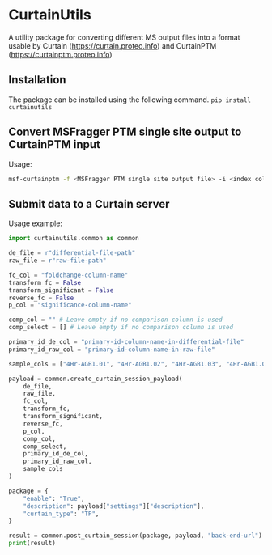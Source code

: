 # CurtainUtils
A utility package for converting different MS output files into a format usable by Curtain (https://curtain.proteo.info) and CurtainPTM (https://curtainptm.proteo.info)

## Installation
The package can be installed using the following command.
`pip install curtainutils`

## Convert MSFragger PTM single site output to CurtainPTM input

Usage:
```bash
msf-curtainptm -f <MSFragger PTM single site output file> -i <index column with site information> -o <output file> -p <peptide column> -a <fasta file> 
```

## Submit data to a Curtain server

Usage example:
```python
import curtainutils.common as common

de_file = r"differential-file-path"
raw_file = r"raw-file-path"

fc_col = "foldchange-column-name"
transform_fc = False
transform_significant = False
reverse_fc = False
p_col = "significance-column-name"

comp_col = "" # Leave empty if no comparison column is used
comp_select = [] # Leave empty if no comparison column is used

primary_id_de_col = "primary-id-column-name-in-differential-file"
primary_id_raw_col = "primary-id-column-name-in-raw-file"

sample_cols = ["4Hr-AGB1.01", "4Hr-AGB1.02", "4Hr-AGB1.03", "4Hr-AGB1.04", "4Hr-AGB1.05", "24Hr-AGB1.01", "24Hr-AGB1.02", "24Hr-AGB1.03", "24Hr-AGB1.04", "24Hr-AGB1.05", "4Hr-Cis.01", "4Hr-Cis.02", "4Hr-Cis.03", "24Hr-Cis.01", "24Hr-Cis.02", "24Hr-Cis.03"]

payload = common.create_curtain_session_payload(
    de_file,
    raw_file,
    fc_col,
    transform_fc,
    transform_significant,
    reverse_fc,
    p_col,
    comp_col,
    comp_select,
    primary_id_de_col,
    primary_id_raw_col,
    sample_cols
)

package = {
    "enable": "True",
    "description": payload["settings"]["description"],
    "curtain_type": "TP",
}

result = common.post_curtain_session(package, payload, "back-end-url")
print(result)
```